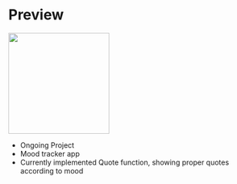 # Preview 

<img src = "https://github.com/user-attachments/assets/8610a98b-4bd4-42df-b28b-e793ef328878" style = "width: 200px">


- Ongoing Project
- Mood tracker app
- Currently implemented Quote function, showing proper quotes according to mood
